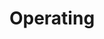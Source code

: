 ---
title: Operating
weight: 2
description: Get started with using tenancy on Kubernetes
isFolder: true
type: docs
cascade:
  - type: "docs"
    _target:
      path: "/**"
---